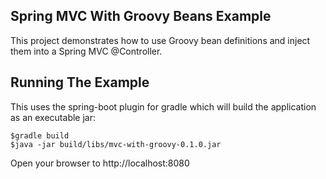 Spring MVC With Groovy Beans Example
------------------------------------

This project demonstrates how to use Groovy bean definitions and inject them into a Spring MVC @Controller. 

Running The Example
-----
This uses the spring-boot plugin for gradle which will build the application as an executable jar:

````
$gradle build
$java -jar build/libs/mvc-with-groovy-0.1.0.jar
````
Open your browser to http://localhost:8080
